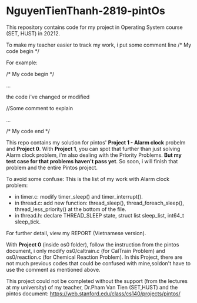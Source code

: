 # NguyenTienThanh-2819-pintOs
This repository contains code for my project in Operating System course  (SET, HUST) in 20212.

To make my teacher easier to track my work, i put some comment line /* My code begin */

For example:

/* My code begin */

...

the code i've changed or modified

//Some comment to explain

...

/* My code end */

This repo contains my solution for pintos' **Project 1 - Alarm clock** probelm and **Project 0**.
With **Project 1**, you can spot that further than just solving Alarm clock problem, i'm also dealing with the Priority Problems. **But my test case for that problems haven't pass yet**. So soon, i will finish that problem and the entire Pintos project.

To avoid some confuse: This is the list of my work with Alarm clock problem: 

 - in timer.c: modify timer_sleep() and timer_interrupt().
 - in thread.c: add new function: thread_sleep(), thread_foreach_sleep(), thread_less_priority() at the bottom of the file.
 - in thread.h: declare THREAD_SLEEP state, struct list sleep_list, int64_t sleep_tick.
 
For further detail, view my REPORT (Vietnamese version).

With **Project 0** (inside os0 folder), follow the instruction from the pintos document, i only modify os0/caltrain.c (for CalTrain Problem) and os0/reaction.c (for Chemical Reaction Problem). In this Project, there are not much previous codes that could be confused with mine,soIdon't have to use the comment as mentioned above.

This project could not be completed without the support (from the lectures at my university) of my teacher, Dr.Pham Van Tien (SET,HUST) and the pintos document: https://web.stanford.edu/class/cs140/projects/pintos/
